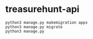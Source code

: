 # treasurehunt-api


```
python3 manage.py makemigration apps
python3 manage.py migrate
python3 manage.py 